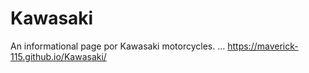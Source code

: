 # Kawasaki
An informational page por Kawasaki motorcycles.
...
https://maverick-115.github.io/Kawasaki/
